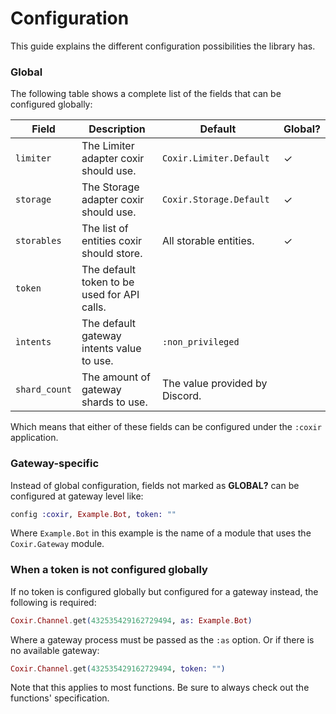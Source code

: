 # Configuration

This guide explains the different configuration possibilities the library has.

### Global

The following table shows a complete list of the fields that can be configured globally:

| Field         | Description                                 | Default                        | Global? |
|---------------|---------------------------------------------|--------------------------------|---------|
| `limiter`     | The Limiter adapter coxir should use.       | `Coxir.Limiter.Default`        | ✓       |
| `storage`     | The Storage adapter coxir should use.       | `Coxir.Storage.Default`        | ✓       |
| `storables`   | The list of entities coxir should store.    | All storable entities.         | ✓       |
| `token`       | The default token to be used for API calls. |                                |         |
| `ìntents`     | The default gateway intents value to use.   | `:non_privileged`              |         |
| `shard_count` | The amount of gateway shards to use.        | The value provided by Discord. |         |

Which means that either of these fields can be configured under the `:coxir` application.

### Gateway-specific

Instead of global configuration, fields not marked as **GLOBAL?** can be configured at gateway level like:

```elixir
config :coxir, Example.Bot, token: ""
```

Where `Example.Bot` in this example is the name of a module that uses the `Coxir.Gateway` module.

### When a token is not configured globally

If no token is configured globally but configured for a gateway instead, the following is required:

```elixir
Coxir.Channel.get(432535429162729494, as: Example.Bot)
```

Where a gateway process must be passed as the `:as` option. Or if there is no available gateway:

```elixir
Coxir.Channel.get(432535429162729494, token: "")
```

Note that this applies to most functions. Be sure to always check out the functions' specification.
